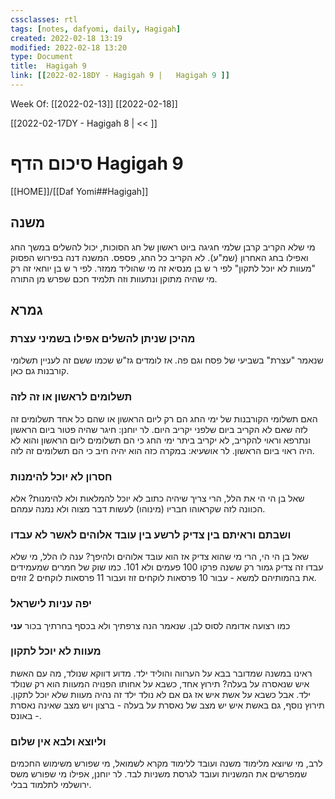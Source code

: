 ```yaml
---
cssclasses: rtl
tags: [notes, dafyomi, daily, Hagigah] 
created: 2022-02-18 13:19
modified: 2022-02-18 13:20
type: Document
title:  Hagigah 9
link: [[2022-02-18DY - Hagigah 9 |   Hagigah 9 ]]
---
```

Week Of: [[2022-02-13]]
[[2022-02-18]]

[[2022-02-17DY - Hagigah 8 | << ]] 

# סיכום הדף  Hagigah 9

[[HOME]]/[[Daf Yomi##Hagigah]]

## משנה
מי שלא הקריב קרבן שלמי חגיגה ביוט ראשון של חג הסוכות, יכול להשלים במשך החג ואפילו בחג האחרון (שמ"ע). לא הקריב כל החג, פספס.
המשנה דנה בפירוש הפסוק "מעוות לא יוכל לתקון" לפי ר ש בן מנסיא זה מי שהוליד ממזר. לפי ר ש בן יוחאי זה רק מי שהיה מתוקן ונתעוות וזה תלמיד חכם שפרש מן התורה.
## גמרא
### מהיכן שניתן להשלים אפילו בשמיני עצרת
שנאמר "עצרת" בשביעי של פסח וגם פה. אז לומדים גז"ש שכמו ששם זה לעניין תשלומי קורבנות גם כאן.
### תשלומים לראשון או זה לזה
האם תשלומי הקורבנות של ימי החג הם רק ליום הראשון או שהם כל אחד תשלומים זה לזה שאם לא הקריב ביום שלפני יקריב היום.
לר יוחנן: חיגר שהיה פטור ביום הראשון ונתרפא וראוי להקריב, לא יקריב ביתר ימי החג כי הם תשלומים ליום הראשון והוא לא היה ראוי ביום הראשון.
לר אושעיא: במקרה כזה הוא יהיה חיב כי הם תשלומים זה לזה.

### חסרון לא יוכל להימנות
שאל בן הי הי את הלל, הרי צריך שיהיה כתוב לא יוכל להמלאות ולא להימנות? 
אלא הכוונה לזה שקראוהו חבריו (מינוהו) לעשות דבר מצוה ולא נמנה עמהם. 
### ושבתם וראיתם בין צדיק לרשע בין עובד אלוהים לאשר לא עבדו
שאל בן הי הי, הרי מי שהוא צדיק אז הוא עובד אלוהים ולהיפך? ענה לו הלל, מי שלא עבדו זה צדיק גמור רק ששנה פרקו 100 פעמים ולא 101. כמו שוק של חמרים שמעמידים את בהמותיהם למשא - עבור 10 פרסאות לוקחים זוז ועבור 11 פרסאות לוקחים 2 זוזים.
### יפה עניות לישראל
כמו רצועה אדומה לסוס לבן. שנאמר הנה צרפתיך ולא בכסף בחרתיך בכור **עני**
### מעוות לא יוכל לתקון
ראינו במשנה שמדובר בבא על הערווה והוליד ילד.
מדוע דווקא שנולד, מה עם האשת איש שנאסרה על בעלה?
תירוץ אחד, כשבא על אחותו הפנויה המעוות הוא רק שנולד ילד. אבל כשבא על אשת איש אז גם אם לא נולד ילד זה נהיה מעוות שלא יוכל לתקון.
תירוץ נוסף, גם באשת איש יש מצב של נאסרת על בעלה - ברצון ויש מצב שאינה נאסרת - באונס.
### וליוצא ולבא אין שלום
לרב, מי שיוצא מלימוד משנה ועובד ללימוד מקרא
לשמואל, מי שפורש משימוש החכמים שמפרשים את המשניות ועובד לגרסת משניות לבד.
לר יוחנן, אפילו מי שפורש משס ירושלמי לתלמוד בבלי.
